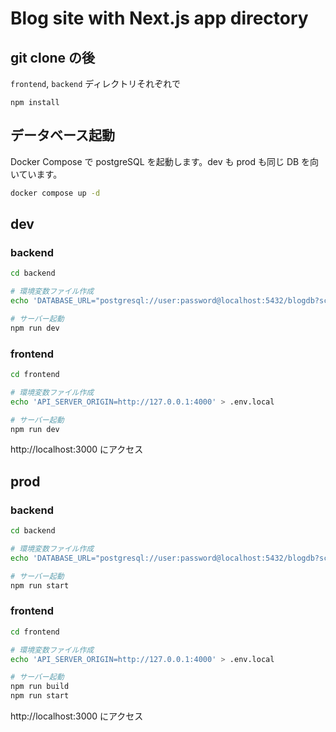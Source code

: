 # Blog site with Next.js app directory

## git clone の後

`frontend`, `backend` ディレクトリそれぞれで

```
npm install
```

## データベース起動

Docker Compose で postgreSQL を起動します。dev も prod も同じ DB を向いています。

```sh
docker compose up -d
```

## dev

### backend

```sh
cd backend

# 環境変数ファイル作成
echo 'DATABASE_URL="postgresql://user:password@localhost:5432/blogdb?schema=public"' > .env

# サーバー起動
npm run dev
```

### frontend

```sh
cd frontend

# 環境変数ファイル作成
echo 'API_SERVER_ORIGIN=http://127.0.0.1:4000' > .env.local

# サーバー起動
npm run dev
```

http://localhost:3000 にアクセス

## prod

### backend

```sh
cd backend

# 環境変数ファイル作成
echo 'DATABASE_URL="postgresql://user:password@localhost:5432/blogdb?schema=public"' > .env

# サーバー起動
npm run start
```

### frontend

```sh
cd frontend

# 環境変数ファイル作成
echo 'API_SERVER_ORIGIN=http://127.0.0.1:4000' > .env.local

# サーバー起動
npm run build
npm run start
```

http://localhost:3000 にアクセス
